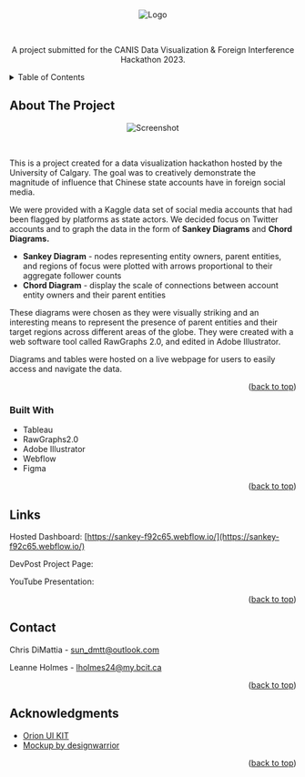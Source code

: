 <a name="readme-top"></a>

<!-- PROJECT LOGO -->
<br />
<div align="center">
    <img src="https://i.ibb.co/p0m2NqV/sankey-logo.png" alt="Logo">
    <p>&nbsp;</p>
  <p align="center">
    A project submitted for the CANIS Data Visualization & Foreign Interference Hackathon 2023.
  </p>
</div>



<!-- TABLE OF CONTENTS -->
<details>
  <summary>Table of Contents</summary>
  <ol>
    <li>
      <a href="#about-the-project">About The Project</a>
      <ul>
        <li><a href="#built-with">Built With</a></li>
      </ul>
    </li>
    <li><a href="#links">Links</a></li>
    <li><a href="#contact">Contact</a></li>
    <li><a href="#acknowledgments">Acknowledgments</a></li>
  </ol>
</details>



<!-- ABOUT THE PROJECT -->
## About The Project

<div align="center">
<img src="https://i.ibb.co/42M6xrV/mockup-2.jpg" alt="Screenshot"> 
    <p>&nbsp;</p>
</div>

This is a project created for a data visualization hackathon hosted by the University of Calgary. The goal was to creatively demonstrate the magnitude of influence that Chinese state accounts have in foreign social media. 

We were provided with a Kaggle data set of social media accounts that had been flagged by platforms as state actors. We decided focus on Twitter accounts and to graph the data in the form of <b>Sankey Diagrams</b> and <b>Chord Diagrams.</b>
* <b>Sankey Diagram</b> - nodes representing entity owners, parent entities, and regions of focus were plotted with arrows proportional to their aggregate follower counts
* <b>Chord Diagram</b> - display the scale of connections between account entity owners and their parent entities

These diagrams were chosen as they were visually striking and an interesting means to represent the presence of parent entities and their target regions across different areas of the globe. They were created with a web software tool called RawGraphs 2.0, and edited in Adobe Illustrator. 

Diagrams and tables were hosted on a live webpage for users to easily access and navigate the data. 

<p align="right">(<a href="#readme-top">back to top</a>)</p>



### Built With

* Tableau
* RawGraphs2.0
* Adobe Illustrator
* Webflow
* Figma

<p align="right">(<a href="#readme-top">back to top</a>)</p>

<!-- CONTACT -->
## Links

Hosted Dashboard: [https://sankey-f92c65.webflow.io/](https://sankey-f92c65.webflow.io/)

DevPost Project Page: 

YouTube Presentation: 

<p align="right">(<a href="#readme-top">back to top</a>)</p>

<!-- CONTACT -->
## Contact

Chris DiMattia - sun_dmtt@outlook.com

Leanne Holmes - lholmes24@my.bcit.ca

<p align="right">(<a href="#readme-top">back to top</a>)</p>



<!-- ACKNOWLEDGMENTS -->
## Acknowledgments

* <a href="https://setproduct.com/orion">Orion UI KIT</a>
* <a href="https://www.freepik.com/free-psd/3d-interface-website-presentation-mockup-isolated_23126615.htm#query=laptop%20mockup&position=14&from_view=keyword&track=ais&uuid=aec85748-f992-4bc2-954a-ae870eeab1d3">Mockup by designwarrior</a> 


<p align="right">(<a href="#readme-top">back to top</a>)</p>

